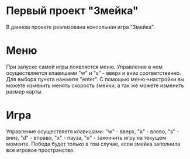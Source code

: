 # Первый проект "Змейка"
В данном проекте реализована консольная игра "Змейка". 

# Меню 
При запуске самой игры появляется меню. Управление в нем осуществляется клавишами "w" и "s" - вверх и вниз соответственно. Для выбора пункта нажмите "enter". C помощью меню->настройки вы можете изменить менять скорость змейки, а так же можете изменить размер карты.

# Игра
Управление осуществяетя клавишами: "w" - вверх, "a" - влево, "s" - вниз, "d" - вправо, "x" - пауза, "o" - закончить игру на текущем моменте. Победа будет только в том случае, если змейка заполнила все игровое пространство.
